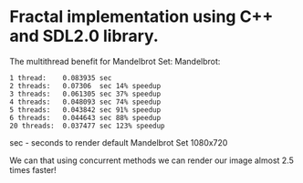 # Fractal implementation using C++ and SDL2.0 library.

The multithread benefit for Mandelbrot Set:
    Mandelbrot:

    1 thread:    0.083935 sec
    2 threads:   0.07306  sec 14% speedup
    3 threads:   0.061305 sec 37% speedup
    4 threads:   0.048093 sec 74% speedup
    5 threads:   0.043842 sec 91% speedup
    6 threads:   0.044643 sec 88% speedup
    20 threads:  0.037477 sec 123% speedup

sec - seconds to render default Mandelbrot Set 1080x720

We can that using concurrent methods we can render our image almost 2.5 times faster!
